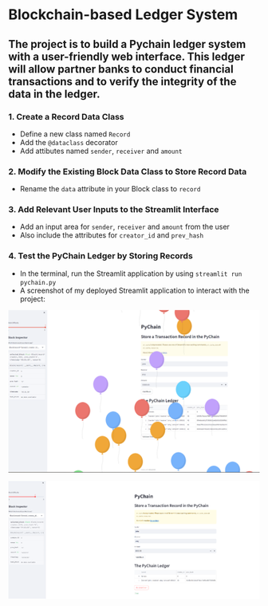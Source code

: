 # Blockchain-based Ledger System

## The project is to build a Pychain ledger system with a user-friendly web interface. This ledger will allow partner banks to conduct financial transactions and to verify the integrity of the data in the ledger.

### 1. Create a Record Data Class
* Define a new class named `Record`
* Add the `@dataclass` decorator 
* Add attibutes named `sender`, `receiver` and `amount` 

### 2. Modify the Existing Block Data Class to Store Record Data
* Rename the `data` attribute in your Block class to `record`

### 3. Add Relevant User Inputs to the Streamlit Interface
* Add an input area for `sender`, `receiver` and `amount` from the user
* Also include the attributes for `creator_id` and `prev_hash`

### 4. Test the PyChain Ledger by Storing Records
* In the terminal, run the Streamlit application by using `streamlit run pychain.py`
* A screenshot of my deployed Streamlit application to interact with the project:
  
 ![multiple_blocks](./s1.PNG)
 
 ![multiple_blocks](./ss2.PNG)
